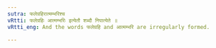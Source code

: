 ```yaml
---
sutra: फलेग्रहिरात्मम्भरिश्च
vRtti: फलेग्रहिः आत्मम्भरिः इत्येतौ शब्दौ निपात्येते ॥
vRtti_eng: And the words फलेग्रहि and आत्मम्भरि are irregularly formed.

---
```

